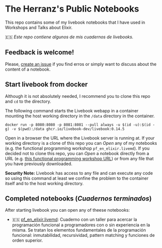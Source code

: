 # The Herranz's Public Notebooks

This repo contains some of my livebook notebooks that I have used in Workshops and Talks about Elixir.

 🇪🇸 *Este repo contiene algunos de mis cuadernos de livebooks.*

## Feedback is welcome!

Please, [create an issue](https://github.com/aherranz/public_notebooks/issues/new) if you find erros or simply want to discuss about the content of a notebook.

## Start livebook from docker

Although it is not absolutely needed, I recommend you to clone this
repo and `cd` to the directory.

The following command starts the Livebook webapp in a container mounting the
host working directory in the `/data` directory in the container.

```
docker run -p 8080:8080 -p 8081:8081 --pull always -u $(id -u):$(id -g) -v $(pwd):/data ghcr.io/livebook-dev/livebook:0.14.5
```

Open in a browser the URL where the Livebook server is running at. If
your working directory is a clone of this repo you can *Open* any of
my notebooks (e.g.  the functional programming workshop
`pf_en_elixir.livemd`). If you decided not to clone this repo, you can
*Open* a notebook directly from a URL (e.g. [this functional
programming workshop
URL](https://github.com/aherranz/public_notebooks/blob/main/pf_en_elixir.livemd))
or from any file that you have previously downloaded.

**Security Note:** Livebook has access to any file and can execute any
code so using this command at least we confine the problem to the
container itself and to the host working directory.

## Completed notebooks (*Cuadernos terminados*)

After starting livebook you can open any of theese notebooks:

- 🇪🇸 [pf_en_elixir.livemd](pf_en_elixir.livemd): Cuaderno con un
  taller para acercar la programación funcional a programadores con o
  sin experiencia en la misma. Se tratan los elementos fundamentales
  de la programación funcional: inmutabilidad, recursividad, pattern
  matching y funciones de orden superior.
